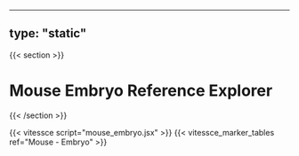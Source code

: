 ---
type: "static"
----
{{< section >}}

# Mouse Embryo Reference Explorer

{{< /section >}}

{{< vitessce script="mouse_embryo.jsx" >}}
{{< vitessce_marker_tables ref="Mouse - Embryo" >}}

